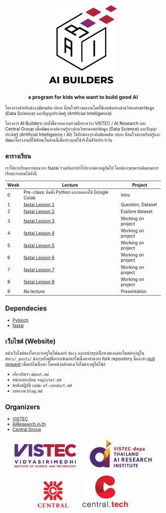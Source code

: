 <p align="center">
  <br>
  <img src="docs/images/logo-image.png" />
  <br>
</p>

<h3 align="center">
  <p>a program for kids who want to build good AI</p>
</h3>

โครงการสำหรับน้องๆมัธยมต้น-ปลาย ที่สนใจสร้างผลงานโดยใช้เทคนิคทางด้านวิทยาศาสตร์ข้อมูล (Data Science)
และปัญญาประดิษฐ์ (Artificial Intelligence)

โครงการ AI Builders ก่อตั้งขึ้นจากความร่วมมือระหว่าง VISTEC / AI Research และ
Central Group เพื่อพัฒนาองค์ความรู้ทางด้านวิทยาศาสตร์ข้อมูล (Data Science) และปัญญาประดิษฐ์
(Artificial Intelligence / AI) ให้กับน้องๆระดับมัธยมต้น-ปลาย
ที่สนใจอยากเรียนรู้และพัฒนาโครงงานที่ใช้ทักษะในด้านนี้เพื่อประยุกต์ใช้จริงในชีวิตประจำวัน

## ตารางเรียน

เราใช้การเรียนการสอนจาก fastai ร่วมกับการทำโปรเจกต์ควบคู่กันไป โดยน้องๆสามารถติดตามการเรียนการสอนได้ดังนี้

| Week | Lecture                                                     | Project            |
|------|-------------------------------------------------------------|--------------------|
| 0    | Pre-class: ติดตั้ง Python และทดลองใช้ Google Colab              | Intro              |
| 1    | [fastai Lesson 1](https://course.fast.ai/videos/?lesson=1) | Question, Dataset  |
| 2    | [fastai Lesson 2](https://course.fast.ai/videos/?lesson=2) | Explore dataset    |
| 3    | [fastai Lesson 3](https://course.fast.ai/videos/?lesson=3) | Working on project |
| 4    | [fastai Lesson 4](https://course.fast.ai/videos/?lesson=4) | Working on project |
| 5    | [fastai Lesson 5](https://course.fast.ai/videos/?lesson=5) | Working on project |
| 6    | [fastai Lesson 6](https://course.fast.ai/videos/?lesson=6) | Working on project |
| 7    | [fastai Lesson 7](https://course.fast.ai/videos/?lesson=7) | Working on project |
| 8    | [fastai Lesson 8](https://course.fast.ai/videos/?lesson=8) | Working on project |
| 9    | No lecture                                                  | Presentation       |

## Dependecies

* [Pytorch](https://pytorch.org/)
* [fastai](https://github.com/fastai/fastai)

## เว็บไซต์ (Website)

หน้าเว็บไซต์ของโครงการอยู่ในโฟลเดอร์ `docs` และหน้าสรุปเนื้อหาของแต่ละโพสต์จะอยู่ใน `docs/_posts/`
น้องๆหรือผู้ที่อยากเข้ามาแก้ไขเนื้อหาสามารถ fork repository นี้และส่ง [pull request](https://github.com/vistec-AI/ai-builders/pulls)
เพื่อแก้ไขเนื้อหา โดยหน้าหลักของเว็บไซต์จะอยู่ในไฟล์

* เกี่ยวกับเรา `about.md`
* หน้าลงทะเบียน `register.md`
* ข้อพึงปฏิบัติ `code-of-conduct.md`
* บทความ `blog.md`

## Organizers

* [VISTEC](https://www.vistec.ac.th/)
* [AIResearch.in.th](https://airesearch.in.th/)
* [Central Group](https://www.central.tech/)

<p align="center">
  <img style="margin: 10px 20px;" src="docs/images/vistec_logo.png"  width="200" />
  <img style="margin: 10px 20px;" src="docs/images/airesearch.png"  width="200" />
  <img style="margin: 10px 20px;" src="docs/images/central_logo.png"  width="100" />
  <img style="margin: 10px 20px;" src="docs/images/central_tech_logo.png"  width="150" />
</p>
